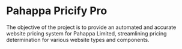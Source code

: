 # Pahappa Pricify Pro

The objective of the project is to provide an automated and accurate website pricing system for Pahappa Limited, streamlining pricing determination for various website types and components. 
 

